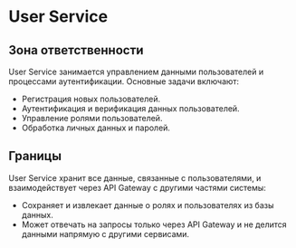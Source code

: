 # User Service

## Зона ответственности
User Service занимается управлением данными пользователей и процессами аутентификации. Основные задачи включают:

- Регистрация новых пользователей.
- Аутентификация и верификация данных пользователей.
- Управление ролями пользователей.
- Обработка личных данных и паролей.
  
## Границы
User Service хранит все данные, связанные с пользователями, и взаимодействует через API Gateway с другими частями системы:

- Сохраняет и извлекает данные о ролях и пользователях из базы данных.
- Может отвечать на запросы только через API Gateway и не делится данными напрямую с другими сервисами.